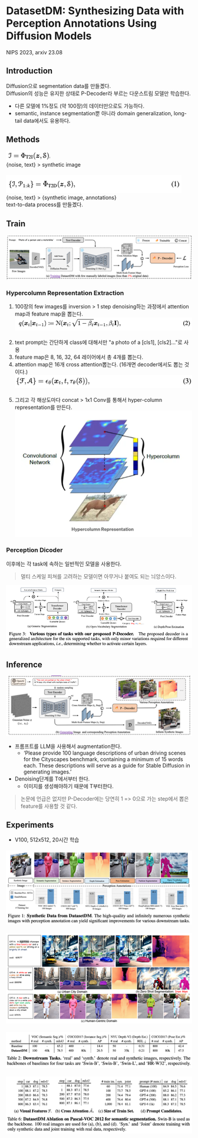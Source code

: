 DatasetDM: Synthesizing Data with Perception Annotations Using Diffusion Models  
===
NIPS 2023, arxiv 23.08  
####
## Introduction
Diffusion으로 segmentation data를 만들곘다.  
Diffusion의 성능은 유지한 상태로 P-Decoder라 부르는 다운스트림 모델만 학습한다.  
* 다른 모델에 1%정도 (약 100장)의 데이터만으로도 가능하다.  
* semantic, instance segmentation뿐 아니라 domain generalization, long-tail data에서도 유용하다.  
####
## Methods  
![img_1.png](img_1.png)  
{noise, text} > synthetic image
####
![img.png](img.png)  
{noise, text} > {synthetic image, annotations}  
text-to-data process를 만들곘다.  
####
## Train  
![img_2.png](img_2.png)  
####
### Hypercolumn Representation Extraction
1. 100장의 few images를 inversion > 1 step denoising하는 과정에서 attention map과 feature map을 뽑는다.
![img_3.png](img_3.png)
####
2. text prompt는 간단하게 class에 대해서만 "a photo of a [cls1], [cls2]..."로 사용
3. feature map은 8, 16, 32, 64 레이어에서 총 4개를 뽑는다.  
4. attention map은 16개 cross attention뽑는다. (16개면 decoder에서도 뽑는 것이다.)  
![img_4.png](img_4.png)
####
5. 그리고 각 해상도마다 concat > 1x1 Conv를 통해서 hyper-column representation를 만든다.  
![img_5.png](img_5.png)
####
### Perception Dicoder
이후에는 각 task에 속하는 일반적인 모델을 사용한다.  
> 멀티 스케일 피쳐를 고려하는 모델이면 아무거나 붙여도 되는 늬앙스이다.  

![img_6.png](img_6.png)
####
## Inference
![img_7.png](img_7.png)  
* 프롬프트를 LLM을 사용해서 augmentation한다.  
  * ‘Please provide 100 language descriptions of urban driving scenes for the Cityscapes benchmark, containing a minimum of 15 words each. These descriptions will serve as a guide for Stable Diffusion in generating images.’
* Denoising단계를 T에서부터 한다.
  * 이미지를 생성해야하기 때문에 T부터한다.
> 논문에 언급은 없지만 P-Decoder에는 당연히 1 => 0으로 가는 step에서 뽑은 feature를 사용할 것 같다.  
###
## Experiments  
* V100, 512x512, 20시간 학습
####
![img_8.png](img_8.png)
####
![img_9.png](img_9.png)
####
![img_10.png](img_10.png)
####
![img_11.png](img_11.png)
####

